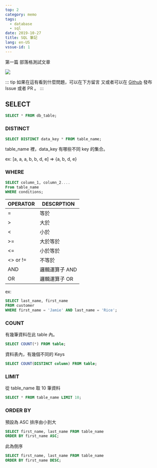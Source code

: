 ```yaml
---
top: 2
category: memo
tags:
  - database
  - sql
date: 2019-10-27
title: SQL 筆記
lang: en-US
vssue-id: 1
---
```


第一篇 部落格測試文章

![](https://img.shields.io/github/license/meteorlxy/vuepress-theme-meteorlxy.svg?style=flat)

<!-- more -->

::: tip
如果在這有看到什麼問題，可以在下方留言
又或者可以在 [Github](https://github.com/kevinypfan) 發布 Issue 或者 PR 。
:::

## SELECT

```sql
SELECT * FROM db_table;
```

### DISTINCT

```sql
SELECT DISTINCT data_key * FROM table_name;
```

table_name 裡，data_key 有哪些不同 key 的集合。

ex: [a, a, a, b, b, d, e] => {a, b, d, e}

### WHERE

```sql
SELECT column_1, column_2....
From table_name
WHERE conditions;
```

| OPERATOR | DESCRPTION     |
| -------- | -------------- |
| =        | 等於           |
| >        | 大於           |
| <        | 小於           |
| >=       | 大於等於       |
| <=       | 小於等於       |
| <> or != | 不等於         |
| AND      | 邏輯運算子 AND |
| OR       | 邏輯運算子 OR  |

ex:

```sql
SELECT last_name, first_name
FROM customer
WHERE first_name = 'Jamie' AND last_name = 'Rice';
```

### COUNT

有幾筆資料在此 table 內。

```sql
SELECT COUNT(*) FROM table;
```

資料表內，有幾個不同的 Keys

```sql
SELECT COUNT(DISTINCT column) FROM table;
```

### LIMIT

從 table_name 取 10 筆資料

```sql
SELECT * FROM table_name LIMIT 10;
```

### ORDER BY

預設為 ASC 排序由小到大

```sql
SELECT first_name, last_name FROM table_name
ORDER BY first_name ASC;
```

此為倒序

```sql
SELECT first_name, last_name FROM table_name
ORDER BY first_name DESC;
```
